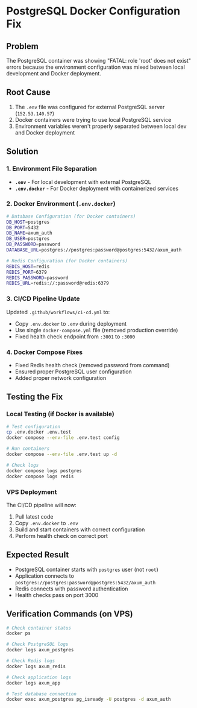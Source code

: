 # PostgreSQL Docker Configuration Fix

## Problem

The PostgreSQL container was showing "FATAL: role 'root' does not exist" errors because the environment configuration was mixed between local development and Docker deployment.

## Root Cause

1. The `.env` file was configured for external PostgreSQL server (`152.53.140.57`)
2. Docker containers were trying to use local PostgreSQL service
3. Environment variables weren't properly separated between local dev and Docker deployment

## Solution

### 1. Environment File Separation

- **`.env`** - For local development with external PostgreSQL
- **`.env.docker`** - For Docker deployment with containerized services

### 2. Docker Environment (`.env.docker`)

```bash
# Database Configuration (for Docker containers)
DB_HOST=postgres
DB_PORT=5432
DB_NAME=axum_auth
DB_USER=postgres
DB_PASSWORD=password
DATABASE_URL=postgres://postgres:password@postgres:5432/axum_auth

# Redis Configuration (for Docker containers)
REDIS_HOST=redis
REDIS_PORT=6379
REDIS_PASSWORD=password
REDIS_URL=redis://:password@redis:6379
```

### 3. CI/CD Pipeline Update

Updated `.github/workflows/ci-cd.yml` to:

- Copy `.env.docker` to `.env` during deployment
- Use single `docker-compose.yml` file (removed production override)
- Fixed health check endpoint from `:3001` to `:3000`

### 4. Docker Compose Fixes

- Fixed Redis health check (removed password from command)
- Ensured proper PostgreSQL user configuration
- Added proper network configuration

## Testing the Fix

### Local Testing (if Docker is available)

```bash
# Test configuration
cp .env.docker .env.test
docker compose --env-file .env.test config

# Run containers
docker compose --env-file .env.test up -d

# Check logs
docker compose logs postgres
docker compose logs redis
```

### VPS Deployment

The CI/CD pipeline will now:

1. Pull latest code
2. Copy `.env.docker` to `.env`
3. Build and start containers with correct configuration
4. Perform health check on correct port

## Expected Result

- PostgreSQL container starts with `postgres` user (not `root`)
- Application connects to `postgres://postgres:password@postgres:5432/axum_auth`
- Redis connects with password authentication
- Health checks pass on port 3000

## Verification Commands (on VPS)

```bash
# Check container status
docker ps

# Check PostgreSQL logs
docker logs axum_postgres

# Check Redis logs
docker logs axum_redis

# Check application logs
docker logs axum_app

# Test database connection
docker exec axum_postgres pg_isready -U postgres -d axum_auth
```
